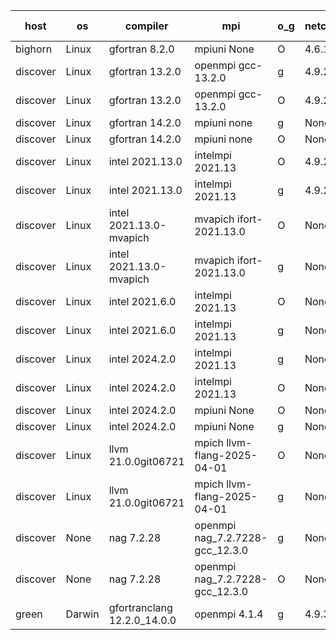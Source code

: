 

| host     | os       | compiler                              | mpi                      | o_g        | netcdf        | build       | u_pass          | u_fail          | s_pass            | s_fail            | e_pass             | e_fail             | nuopc_pass       | nuopc_fail       | artifacts link          |
|----------|----------|---------------------------------------|--------------------------|------------|---------------|-------------|-----------------|-----------------|-------------------|-------------------|--------------------|--------------------|------------------|------------------|-------------------------|
| bighorn | Linux | gfortran 8.2.0 | mpiuni None  | O | 4.6.1  | PASS | 12562 | 0 | 9 | 0 | 43 | 0 | None | None | <a href="https://github.com/esmf-org/esmf-test-artifacts/tree/012b3a68f0bf59fcf7cd857798316a6a420d06ea/develop/gfortran/8.2.0/O/mpiuni/None" target="_blank">012b3a6</a> | 
| discover | Linux | gfortran 13.2.0 | openmpi gcc-13.2.0  | g | 4.9.2  | PASS | 14233 | 0 | 51 | 0 | 81 | 0 | 57 | 0 | <a href="https://github.com/esmf-org/esmf-test-artifacts/tree/6cc5dcf25d39efba4dd155a7ab22cf2159b440fb/develop/gfortran/13.2.0/g/openmpi/gcc-13.2.0" target="_blank">6cc5dcf</a> | 
| discover | Linux | gfortran 13.2.0 | openmpi gcc-13.2.0  | O | 4.9.2  | PASS | 14233 | 0 | 51 | 0 | 81 | 0 | 57 | 0 | <a href="https://github.com/esmf-org/esmf-test-artifacts/tree/73f3891a28d9386b2073272eb3c53525d7cbaa70/develop/gfortran/13.2.0/O/openmpi/gcc-13.2.0" target="_blank">73f3891</a> | 
| discover | Linux | gfortran 14.2.0 | mpiuni none  | g | None  | PASS | 12562 | 0 | 9 | 0 | 43 | 0 | None | None | <a href="https://github.com/esmf-org/esmf-test-artifacts/tree/815da97a390b3a7dff1ff1672ab9dbe35fa97848/develop/gfortran/14.2.0/g/mpiuni/none" target="_blank">815da97</a> | 
| discover | Linux | gfortran 14.2.0 | mpiuni none  | O | None  | PASS | 12562 | 0 | 9 | 0 | 43 | 0 | None | None | <a href="https://github.com/esmf-org/esmf-test-artifacts/tree/bfa53b357a254a392402aa815e8c78a6364a8de6/develop/gfortran/14.2.0/O/mpiuni/none" target="_blank">bfa53b3</a> | 
| discover | Linux | intel 2021.13.0 | intelmpi 2021.13  | O | 4.9.2  | PASS | 14233 | 0 | 51 | 0 | 81 | 0 | 57 | 0 | <a href="https://github.com/esmf-org/esmf-test-artifacts/tree/f7abab0c0c7a6b36e2d49752c87ab5eb10cef47c/develop/intel/2021.13.0/O/intelmpi/2021.13" target="_blank">f7abab0</a> | 
| discover | Linux | intel 2021.13.0 | intelmpi 2021.13  | g | 4.9.2  | PASS | 14233 | 0 | 51 | 0 | 81 | 0 | 57 | 0 | <a href="https://github.com/esmf-org/esmf-test-artifacts/tree/5736a2893537b873218b062b016c2c83862cf2b5/develop/intel/2021.13.0/g/intelmpi/2021.13" target="_blank">5736a28</a> | 
| discover | Linux | intel 2021.13.0-mvapich | mvapich ifort-2021.13.0  | O | None  | PASS | 14233 | 0 | 51 | 0 | 81 | 0 | 57 | 0 | <a href="https://github.com/esmf-org/esmf-test-artifacts/tree/635595813505fb5c6095338e8ef41e55e54bbfb4/develop/intel/2021.13.0-mvapich/O/mvapich/ifort-2021.13.0" target="_blank">6355958</a> | 
| discover | Linux | intel 2021.13.0-mvapich | mvapich ifort-2021.13.0  | g | None  | PASS | 14233 | 0 | 51 | 0 | 81 | 0 | 57 | 0 | <a href="https://github.com/esmf-org/esmf-test-artifacts/tree/24bc08c59dd789dffb5d09fc31161ed1c05a665c/develop/intel/2021.13.0-mvapich/g/mvapich/ifort-2021.13.0" target="_blank">24bc08c</a> | 
| discover | Linux | intel 2021.6.0 | intelmpi 2021.13  | O | None  | PASS | 14233 | 0 | 51 | 0 | 81 | 0 | 57 | 0 | <a href="https://github.com/esmf-org/esmf-test-artifacts/tree/566224d3807e4341cf902603c65b7e9d2b7480dc/develop/intel/2021.6.0/O/intelmpi/2021.13" target="_blank">566224d</a> | 
| discover | Linux | intel 2021.6.0 | intelmpi 2021.13  | g | None  | PASS | 14233 | 0 | 51 | 0 | 81 | 0 | 57 | 0 | <a href="https://github.com/esmf-org/esmf-test-artifacts/tree/1f06e68be4ca92e8459ac4f1cdd3f853a8c46f8a/develop/intel/2021.6.0/g/intelmpi/2021.13" target="_blank">1f06e68</a> | 
| discover | Linux | intel 2024.2.0 | intelmpi 2021.13  | g | None  | PASS | 14232 | 1 | 51 | 0 | 81 | 0 | 57 | 0 | <a href="https://github.com/esmf-org/esmf-test-artifacts/tree/94aa37da4c06debf1e32320f852ec7823331472a/develop/intel/2024.2.0/g/intelmpi/2021.13" target="_blank">94aa37d</a> | 
| discover | Linux | intel 2024.2.0 | intelmpi 2021.13  | O | None  | PASS | 14233 | 0 | 51 | 0 | 81 | 0 | 57 | 0 | <a href="https://github.com/esmf-org/esmf-test-artifacts/tree/66e39a610b61e1c9ca30db4e2d5e96a5a83b0fe5/develop/intel/2024.2.0/O/intelmpi/2021.13" target="_blank">66e39a6</a> | 
| discover | Linux | intel 2024.2.0 | mpiuni None  | O | None  | PASS | 12562 | 0 | 9 | 0 | 43 | 0 | None | None | <a href="https://github.com/esmf-org/esmf-test-artifacts/tree/6332cddaded479f42275a767a948db148da11c7b/develop/intel/2024.2.0/O/mpiuni/None" target="_blank">6332cdd</a> | 
| discover | Linux | intel 2024.2.0 | mpiuni None  | g | None  | PASS | 12561 | 1 | 9 | 0 | 43 | 0 | None | None | <a href="https://github.com/esmf-org/esmf-test-artifacts/tree/46f965fbef67eac3c31792f2cd4bcbf6e4b0565d/develop/intel/2024.2.0/g/mpiuni/None" target="_blank">46f965f</a> | 
| discover | Linux | llvm 21.0.0git06721 | mpich llvm-flang-2025-04-01  | O | None  | PASS | 14215 | 18 | 18 | 33 | 76 | 5 | 0 | 57 | <a href="https://github.com/esmf-org/esmf-test-artifacts/tree/ba243ecc93f81c5b723775cc851ed937c1d1a3e4/develop/llvm/21.0.0git06721/O/mpich/llvm-flang-2025-04-01" target="_blank">ba243ec</a> | 
| discover | Linux | llvm 21.0.0git06721 | mpich llvm-flang-2025-04-01  | g | None  | PASS | 14215 | 18 | 18 | 33 | 76 | 5 | 0 | 57 | <a href="https://github.com/esmf-org/esmf-test-artifacts/tree/51a031827837ffb2f8b3119e942fb10bb5b1f420/develop/llvm/21.0.0git06721/g/mpich/llvm-flang-2025-04-01" target="_blank">51a0318</a> | 
| discover | None | nag 7.2.28 | openmpi nag_7.2.7228-gcc_12.3.0  | g | None  | FAIL | None | None | None | None | None | None | None | None | <a href="https://github.com/esmf-org/esmf-test-artifacts/tree/43c6f309912a5a65287064570d45139e061cc11b/develop/nag/7.2.28/g/openmpi/nag_7.2.7228-gcc_12.3.0" target="_blank">43c6f30</a> | 
| discover | None | nag 7.2.28 | openmpi nag_7.2.7228-gcc_12.3.0  | O | None  | FAIL | None | None | None | None | None | None | None | None | <a href="https://github.com/esmf-org/esmf-test-artifacts/tree/c96975c400eb263f12031f15e1f902e272b4ecf9/develop/nag/7.2.28/O/openmpi/nag_7.2.7228-gcc_12.3.0" target="_blank">c96975c</a> | 
| green | Darwin | gfortranclang 12.2.0_14.0.0 | openmpi 4.1.4  | g | 4.9.3  | PASS | 14233 | 0 | 51 | 0 | 81 | 0 | 58 | 0 | <a href="https://github.com/esmf-org/esmf-test-artifacts/tree/98682ae1ec5cddbf0b9af193dd617d35f1bf62e0/develop/gfortranclang/12.2.0_14.0.0/g/openmpi/4.1.4" target="_blank">98682ae</a> | 
